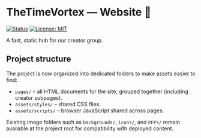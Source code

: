 # TheTimeVortex —  Website 🌌

[![Status](https://img.shields.io/badge/deploy-automated-brightgreen)](#)
[![License: MIT](https://img.shields.io/badge/license-MIT-blue.svg)](LICENSE)

A fast, static hub for our creator group.

## Project structure

The project is now organized into dedicated folders to make assets easier to find:

- `pages/` – all HTML documents for the site, grouped together (including creator subpages).
- `assets/styles/` – shared CSS files.
- `assets/scripts/` – browser JavaScript shared across pages.

Existing image folders such as `backgrounds/`, `icons/`, and `PFPs/` remain available at the project root for compatibility with deployed content.
